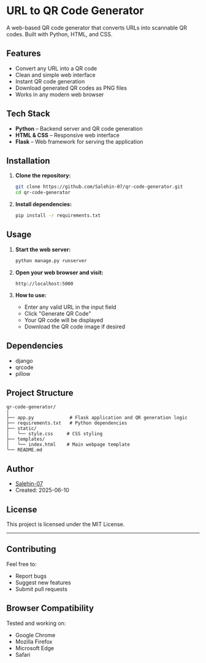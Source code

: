 # URL to QR Code Generator

A web-based QR code generator that converts URLs into scannable QR codes. Built with Python, HTML, and CSS.

## Features

- Convert any URL into a QR code
- Clean and simple web interface
- Instant QR code generation
- Download generated QR codes as PNG files
- Works in any modern web browser

## Tech Stack

- **Python** – Backend server and QR code generation
- **HTML & CSS** – Responsive web interface
- **Flask** – Web framework for serving the application

## Installation

1. **Clone the repository:**
   ```bash
   git clone https://github.com/Salehin-07/qr-code-generator.git
   cd qr-code-generator
   ```

2. **Install dependencies:**
   ```bash
   pip install -r requirements.txt
   ```

## Usage

1. **Start the web server:**
   ```bash
   python manage.py runserver 
   ```

2. **Open your web browser and visit:**
   ```
   http://localhost:5000
   ```

3. **How to use:**
   - Enter any valid URL in the input field
   - Click "Generate QR Code"
   - Your QR code will be displayed
   - Download the QR code image if desired

## Dependencies

- django
- qrcode
- pillow 

## Project Structure

```
qr-code-generator/
│
├── app.py             # Flask application and QR generation logic
├── requirements.txt   # Python dependencies
├── static/
│   └── style.css     # CSS styling
├── templates/
│   └── index.html    # Main webpage template
└── README.md
```

## Author

- [Salehin-07](https://github.com/Salehin-07)
- Created: 2025-06-10

## License

This project is licensed under the MIT License.

---

## Contributing

Feel free to:
- Report bugs
- Suggest new features
- Submit pull requests

## Browser Compatibility

Tested and working on:
- Google Chrome
- Mozilla Firefox
- Microsoft Edge
- Safari
